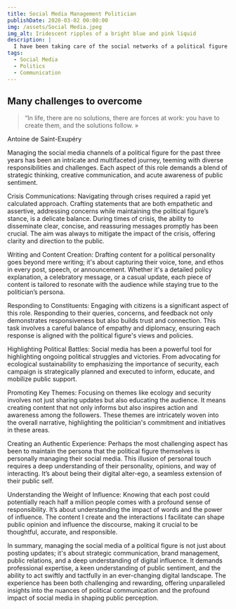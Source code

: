 ```yaml
---
title: Social Media Management Politician
publishDate: 2020-03-02 00:00:00
img: /assets/Social Media.jpeg
img_alt: Iridescent ripples of a bright blue and pink liquid
description: |
  I have been taking care of the social networks of a political figure for 3 years now
tags:
  - Social Media 
  - Politics
  - Communication
---
```


## Many challenges to overcome 

> “In life, there are no solutions, there are forces at work: you have to create them, and the solutions follow. »

Antoine de Saint-Exupéry

Managing the social media channels of a political figure for the past three years has been an intricate and multifaceted journey, teeming with diverse responsibilities and challenges. Each aspect of this role demands a blend of strategic thinking, creative communication, and acute awareness of public sentiment.

Crisis Communications: Navigating through crises required a rapid yet calculated approach. Crafting statements that are both empathetic and assertive, addressing concerns while maintaining the political figure’s stance, is a delicate balance. During times of crisis, the ability to disseminate clear, concise, and reassuring messages promptly has been crucial. The aim was always to mitigate the impact of the crisis, offering clarity and direction to the public.

Writing and Content Creation: Drafting content for a political personality goes beyond mere writing; it's about capturing their voice, tone, and ethos in every post, speech, or announcement. Whether it's a detailed policy explanation, a celebratory message, or a casual update, each piece of content is tailored to resonate with the audience while staying true to the politician’s persona.

Responding to Constituents: Engaging with citizens is a significant aspect of this role. Responding to their queries, concerns, and feedback not only demonstrates responsiveness but also builds trust and connection. This task involves a careful balance of empathy and diplomacy, ensuring each response is aligned with the political figure's views and policies.

Highlighting Political Battles: Social media has been a powerful tool for highlighting ongoing political struggles and victories. From advocating for ecological sustainability to emphasizing the importance of security, each campaign is strategically planned and executed to inform, educate, and mobilize public support.

Promoting Key Themes: Focusing on themes like ecology and security involves not just sharing updates but also educating the audience. It means creating content that not only informs but also inspires action and awareness among the followers. These themes are intricately woven into the overall narrative, highlighting the politician's commitment and initiatives in these areas.

Creating an Authentic Experience: Perhaps the most challenging aspect has been to maintain the persona that the political figure themselves is personally managing their social media. This illusion of personal touch requires a deep understanding of their personality, opinions, and way of interacting. It’s about being their digital alter-ego, a seamless extension of their public self.

Understanding the Weight of Influence: Knowing that each post could potentially reach half a million people comes with a profound sense of responsibility. It’s about understanding the impact of words and the power of influence. The content I create and the interactions I facilitate can shape public opinion and influence the discourse, making it crucial to be thoughtful, accurate, and responsible.

In summary, managing the social media of a political figure is not just about posting updates; it's about strategic communication, brand management, public relations, and a deep understanding of digital influence. It demands professional expertise, a keen understanding of public sentiment, and the ability to act swiftly and tactfully in an ever-changing digital landscape. The experience has been both challenging and rewarding, offering unparalleled insights into the nuances of political communication and the profound impact of social media in shaping public perception.

